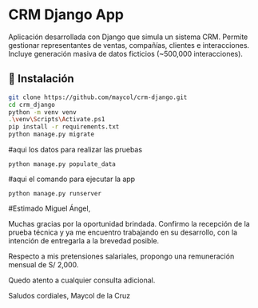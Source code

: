 # CRM Django App

Aplicación desarrollada con Django que simula un sistema CRM. Permite gestionar representantes de ventas, compañías, clientes e interacciones. Incluye generación masiva de datos ficticios (~500,000 interacciones).

## 🔧 Instalación

```bash
git clone https://github.com/maycol/crm-django.git
cd crm_django
python -m venv venv
.\venv\Scripts\Activate.ps1
pip install -r requirements.txt
python manage.py migrate
```

#aqui los datos para realizar las pruebas
```
python manage.py populate_data
```

#aqui el comando para ejecutar la app
```
python manage.py runserver
```

#Estimado Miguel Ángel,

Muchas gracias por la oportunidad brindada. Confirmo la recepción de la prueba técnica y ya me encuentro trabajando en su desarrollo, con la intención de entregarla a la brevedad posible.

Respecto a mis pretensiones salariales, propongo una remuneración mensual de S/ 2,000.

Quedo atento a cualquier consulta adicional.

Saludos cordiales,
Maycol de la Cruz
